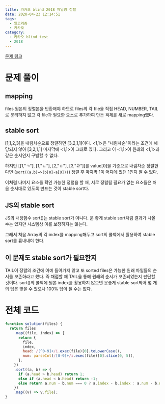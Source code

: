 ```yaml
---
title: 카카오 blind 2018 파일명 정렬
date: 2020-04-23 12:14:51
tags:
  - 알고리즘
  - 카카오
category:
  - 카카오 blind test
  - 2018
---
```


[문제 링크](https://programmers.co.kr/learn/courses/30/lessons/17686)

# 문제 풀이

## mapping

files 원본의 정렬본을 반환해야 하므로
files의 각 file을 직접 HEAD, NUMBER, TAIL로 분리하지 않고
각 file과 필요한 요소로 추가하여 만든 객체를 새로 mapping했다.

## stable sort

[1,1,2,3]을 내림차순으로 정렬하면 [3,2,1,1]이다.
<1,1>은 "내림차순"이라는 조건에 해당되지 않아
[3,2,1,1] 마지막에 <1,1>이 그대로 있다.
그리고 이 <1,1>이 원래의 <1,1>과 같은 순서인지 구별할 수 없다.

하지만 [[1,"ㄱ"], [1,"ㄴ"], [2,"ㄷ"], [3,"ㄹ"]]를
value[0]을 기준으로 내림차순 정렬한다면 (`sort((a,b)=>(b[0]-a[0]))`)
정렬 후 마지막 1이 어디에 있던 1인지 알 수 있다.

이처럼 나머지 요소를 확인 가능한 정렬을 할 때,
서로 정렬될 필요가 없는 요소들은 처음 순서대로 있도록 만드는 것이
stable sort다.

## JS의 stable sort

JS의 내장함수 sort()는 stable sort가 아니다.
운 좋게 stable sort처럼 결과가 나올 수는 있지만
시스템상 이를 보장하지는 않는다.

그래서 처음 Array의 각 index를 mapping해두고
sort의 콜백에서 활용하여
stable sort를 흉내내야 한다.

## 이 문제도 stable sort가 필요한지

TAIL이 정렬의 조건에 아예 들어가지 않고
또 sorted files은 가능한 원래 파일들의 순서를 보존하라고 했다.
즉 채점할 때 TAIL을 통해 원래의 순서가 보존되었는지 판단할 것이다.
sort()의 콜백에 원본 index를 활용하지 않으면
운좋게 stable sort되어 몇 개의 답은 맞을 수 있으나
100% 답이 될 수는 없다.

# 전체 코드

```javascript
function solution(files) {
  return files
    .map((file, index) => {
      return {
        file,
        index,
        head: /[^0-9]+/i.exec(file)[0].toLowerCase(),
        num: parseInt(/[0-9]+/i.exec(file)[0].slice(0, 5)),
      };
    })
    .sort((a, b) => {
      if (a.head > b.head) return 1;
      else if (a.head < b.head) return -1;
      else return a.num - b.num === 0 ? a.index - b.index : a.num - b.num;
    })
    .map((v) => v.file);
}
```
